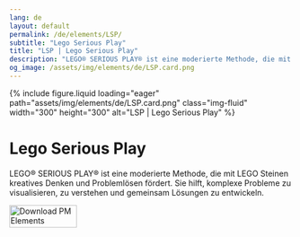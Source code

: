 ```yaml
---
lang: de
layout: default
permalink: /de/elements/LSP/
subtitle: "Lego Serious Play"
title: "LSP | Lego Serious Play"
description: "LEGO® SERIOUS PLAY® ist eine moderierte Methode, die mit LEGO Steinen kreatives Denken und Problemlösen fördert. Sie hilft, komplexe Probleme zu visualisieren, zu verstehen und gemeinsam Lösungen zu entwickeln."
og_image: /assets/img/elements/de/LSP.card.png
---
```


{% include figure.liquid loading="eager" path="assets/img/elements/de/LSP.card.png" class="img-fluid" width="300" height="300" alt="LSP | Lego Serious Play" %}

# Lego Serious Play

LEGO® SERIOUS PLAY® ist eine moderierte Methode, die mit LEGO Steinen kreatives Denken und Problemlösen fördert. Sie hilft, komplexe Probleme zu visualisieren, zu verstehen und gemeinsam Lösungen zu entwickeln.

<a href="https://apps.apple.com/app/apple-store/id6738084498?pt=127441684&ct=website&mt=8">
  <img src="{{ "assets/img/en/appstore.png" | relative_url }}" width="120" height="40" alt="Download PM Elements">
</a>
